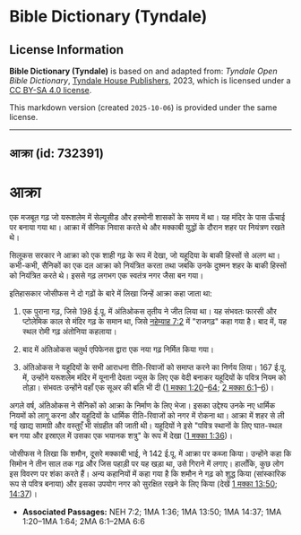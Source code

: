 # Bible Dictionary (Tyndale)

## License Information

**Bible Dictionary (Tyndale)** is based on and adapted from: _Tyndale Open Bible Dictionary_, [Tyndale House Publishers](https://tyndaleopenresources.com/), 2023, which is licensed under a [CC BY-SA 4.0 license](https://creativecommons.org/licenses/by-sa/4.0/legalcode.en).

This markdown version (created `2025-10-06`) is provided under the same license.



--------------------------------

## आक्रा (id: 732391)

आक्रा
=====

एक मजबूत गढ़ जो यरूशलेम में सेल्यूसीड और हस्मोनी शासकों के समय में था। यह मंदिर के पास ऊँचाई पर बनाया गया था। आक्रा में सैनिक निवास करते थे और मक्काबी युद्धों के दौरान शहर पर नियंत्रण रखते थे।

सिलूकस सरकार ने आक्रा को एक शाही गढ़ के रूप में देखा, जो यहूदिया के बाकी हिस्सों से अलग था। कभी\-कभी, सैनिकों का एक दल आक्रा को नियंत्रित करता तथा जबकि उनके दुश्मन शहर के बाकी हिस्सों को नियंत्रित करते थे। इससे गढ़ लगभग एक स्वतंत्र नगर जैसा बन गया।

इतिहासकार जोसीफस ने दो गढ़ों के बारे में लिखा जिन्हें आक्रा कहा जाता था:

1. एक पुराना गढ़, जिसे 198 ई.पू. में अंतिओकस तृतीय ने जीत लिया था। यह संभवतः फारसी और प्टोलेमिक काल से मंदिर गढ़ के समान था, जिसे [नहेम्याह 7:2](https://ref.ly/Neh7:2) में "राजगढ़" कहा गया है। बाद में, यह स्थल रोमी गढ़ अंतोनिया कहलाया।
2. बाद में अंतिओकस चतुर्थ एपिफेनस द्वारा एक नया गढ़ निर्मित किया गया।

1. अंतिओकस ने यहूदियों के सभी आराधना रीति\-रिवाजों को समाप्त करने का निर्णय लिया। 167 ई.पू. में, उन्होंने यरूशलेम मंदिर में यूनानी देवता ज्यूस के लिए एक वेदी बनाकर यहूदियों के पवित्र नियम को तोड़ा। संभवतः उन्होंने वहाँ एक सूअर की बलि भी दी ([1 मक्का 1:20](https://ref.ly/1Macc1:20-1Macc1:64)–[64](https://ref.ly/1Macc1:20-1Macc1:64); [2 मक्का 6:1](https://ref.ly/2Macc6:1-2Macc6:6)–[6](https://ref.ly/2Macc6:1-2Macc6:6))।

अगले वर्ष, अंतिओकस ने सैनिकों को आक्रा के निर्माण के लिए भेजा। इसका उद्देश्य उनके नए धार्मिक नियमों को लागू करना और यहूदियों के धार्मिक रीति\-रिवाजों को नगर में रोकना था। आक्रा में शहर से ली गई खाद्य सामग्री और वस्तुएँ भी संग्रहीत की जाती थी। यहूदियों ने इसे "पवित्र स्थानों के लिए घात\-स्थल बन गया और इस्राएल में उसका एक भयानक शत्रु" के रूप में देखा ([1 मक्का 1:36](https://ref.ly/1Macc1:36))।

जोसीफस ने लिखा कि शमौन, दूसरे मक्काबी भाई, ने 142 ई.पू. में आक्रा पर कब्जा किया। उन्होंने कहा कि सिमोन ने तीन साल तक गढ़ और जिस पहाड़ी पर यह खड़ा था, उसे गिराने में लगाए। हालाँकि, कुछ लोग इस विवरण पर शंका करते हैं। अन्य कहानियों में कहा गया है कि शमौन ने गढ़ को शुद्ध किया (सांस्कारिक रूप से पवित्र बनाया) और इसका उपयोग नगर को सुरक्षित रखने के लिए किया (देखें [1 मक्का 13:50](https://ref.ly/1Macc13:50); [14:37](https://ref.ly/1Macc14:37))।

* **Associated Passages:** NEH 7:2; 1MA 1:36; 1MA 13:50; 1MA 14:37; 1MA 1:20–1MA 1:64; 2MA 6:1–2MA 6:6


